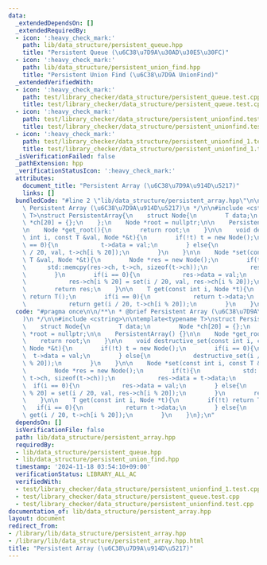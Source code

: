 ```yaml
---
data:
  _extendedDependsOn: []
  _extendedRequiredBy:
  - icon: ':heavy_check_mark:'
    path: lib/data_structure/persistent_queue.hpp
    title: "Persistent Queue (\u6C38\u7D9A\u30AD\u30E5\u30FC)"
  - icon: ':heavy_check_mark:'
    path: lib/data_structure/persistent_union_find.hpp
    title: "Persistent Union Find (\u6C38\u7D9A UnionFind)"
  _extendedVerifiedWith:
  - icon: ':heavy_check_mark:'
    path: test/library_checker/data_structure/persistent_queue.test.cpp
    title: test/library_checker/data_structure/persistent_queue.test.cpp
  - icon: ':heavy_check_mark:'
    path: test/library_checker/data_structure/persistent_unionfind.test.cpp
    title: test/library_checker/data_structure/persistent_unionfind.test.cpp
  - icon: ':heavy_check_mark:'
    path: test/library_checker/data_structure/persistent_unionfind_1.test.cpp
    title: test/library_checker/data_structure/persistent_unionfind_1.test.cpp
  _isVerificationFailed: false
  _pathExtension: hpp
  _verificationStatusIcon: ':heavy_check_mark:'
  attributes:
    document_title: "Persistent Array (\u6C38\u7D9A\u914D\u5217)"
    links: []
  bundledCode: "#line 2 \"lib/data_structure/persistent_array.hpp\"\n\n/**\n * @brief\
    \ Persistent Array (\u6C38\u7D9A\u914D\u5217)\n */\n\n#include <cstring>\n\ntemplate<typename\
    \ T>\nstruct PersistentArray{\n    struct Node{\n        T data;\n        Node\
    \ *ch[20] = {};\n    };\n    Node *root = nullptr;\n\n    PersistentArray() {}\n\
    \n    Node *get_root(){\n        return root;\n    }\n\n    void destructive_set(const\
    \ int i, const T &val, Node *&t){\n        if(!t) t = new Node();\n        if(i\
    \ == 0){\n            t->data = val;\n        } else{\n            destructive_set(i\
    \ / 20, val, t->ch[i % 20]);\n        }\n    }\n\n    Node *set(const int i, const\
    \ T &val, Node *&t){\n        Node *res = new Node();\n        if(t){\n      \
    \      std::memcpy(res->ch, t->ch, sizeof(t->ch));\n            res->data = t->data;\n\
    \        }\n        if(i == 0){\n            res->data = val;\n        } else{\n\
    \            res->ch[i % 20] = set(i / 20, val, res->ch[i % 20]);\n        }\n\
    \        return res;\n    }\n\n    T get(const int i, Node *t){\n        if(!t)\
    \ return T();\n        if(i == 0){\n            return t->data;\n        } else{\n\
    \            return get(i / 20, t->ch[i % 20]);\n        }\n    }\n};\n"
  code: "#pragma once\n\n/**\n * @brief Persistent Array (\u6C38\u7D9A\u914D\u5217\
    )\n */\n\n#include <cstring>\n\ntemplate<typename T>\nstruct PersistentArray{\n\
    \    struct Node{\n        T data;\n        Node *ch[20] = {};\n    };\n    Node\
    \ *root = nullptr;\n\n    PersistentArray() {}\n\n    Node *get_root(){\n    \
    \    return root;\n    }\n\n    void destructive_set(const int i, const T &val,\
    \ Node *&t){\n        if(!t) t = new Node();\n        if(i == 0){\n          \
    \  t->data = val;\n        } else{\n            destructive_set(i / 20, val, t->ch[i\
    \ % 20]);\n        }\n    }\n\n    Node *set(const int i, const T &val, Node *&t){\n\
    \        Node *res = new Node();\n        if(t){\n            std::memcpy(res->ch,\
    \ t->ch, sizeof(t->ch));\n            res->data = t->data;\n        }\n      \
    \  if(i == 0){\n            res->data = val;\n        } else{\n            res->ch[i\
    \ % 20] = set(i / 20, val, res->ch[i % 20]);\n        }\n        return res;\n\
    \    }\n\n    T get(const int i, Node *t){\n        if(!t) return T();\n     \
    \   if(i == 0){\n            return t->data;\n        } else{\n            return\
    \ get(i / 20, t->ch[i % 20]);\n        }\n    }\n};\n"
  dependsOn: []
  isVerificationFile: false
  path: lib/data_structure/persistent_array.hpp
  requiredBy:
  - lib/data_structure/persistent_queue.hpp
  - lib/data_structure/persistent_union_find.hpp
  timestamp: '2024-11-18 03:54:10+09:00'
  verificationStatus: LIBRARY_ALL_AC
  verifiedWith:
  - test/library_checker/data_structure/persistent_unionfind_1.test.cpp
  - test/library_checker/data_structure/persistent_queue.test.cpp
  - test/library_checker/data_structure/persistent_unionfind.test.cpp
documentation_of: lib/data_structure/persistent_array.hpp
layout: document
redirect_from:
- /library/lib/data_structure/persistent_array.hpp
- /library/lib/data_structure/persistent_array.hpp.html
title: "Persistent Array (\u6C38\u7D9A\u914D\u5217)"
---
```

